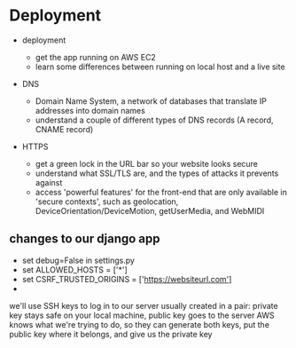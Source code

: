 # Deployment

- deployment
    - get the app running on AWS EC2
    - learn some differences between running on local host and a live site

- DNS
    - Domain Name System, a network of databases that translate IP addresses into domain names
    - understand a couple of different types of DNS records (A record, CNAME record)

- HTTPS
    - get a green lock in the URL bar so your website looks secure
    - understand what SSL/TLS are, and the types of attacks it prevents against
    - access 'powerful features' for the front-end that are only available in 'secure contexts', such as geolocation, DeviceOrientation/DeviceMotion, getUserMedia, and WebMIDI



## changes to our django app

- set debug=False in settings.py
- set ALLOWED_HOSTS = ['*']
- set CSRF_TRUSTED_ORIGINS = ['https://websiteurl.com']
- 

we'll use SSH keys to log in to our server
usually created in a pair: private key stays safe on your local machine, public key goes to the server
AWS knows what we're trying to do, so they can generate both keys, put the public key where it belongs, and give us the private key
